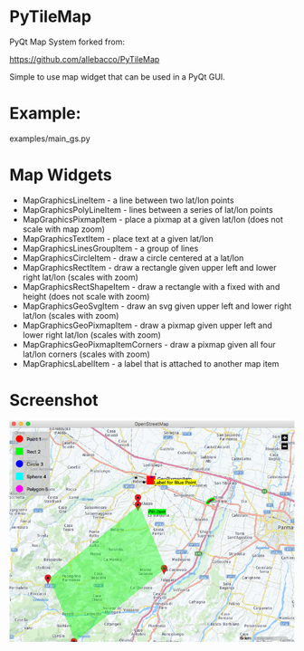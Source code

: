 # PyTileMap

PyQt Map System forked from:

https://github.com/allebacco/PyTileMap

Simple to use map widget that can be used in a PyQt GUI.

# Example:

examples/main_gs.py

# Map Widgets

- MapGraphicsLineItem - a line between two lat/lon points
- MapGraphicsPolyLineItem - lines between a series of lat/lon points
- MapGraphicsPixmapItem - place a pixmap at a given lat/lon (does not scale with map zoom)
- MapGraphicsTextItem - place text at a given lat/lon
- MapGraphicsLinesGroupItem - a group of lines
- MapGraphicsCircleItem - draw a circle centered at a lat/lon
- MapGraphicsRectItem - draw a rectangle given upper left and lower right lat/lon  (scales with zoom)
- MapGraphicsRectShapeItem - draw a rectangle with a fixed with and height (does not scale with zoom)
- MapGraphicsGeoSvgItem - draw an svg given upper left and lower right lat/lon (scales with zoom)
- MapGraphicsGeoPixmapItem - draw a pixmap given upper left and lower right lat/lon (scales with zoom)
- MapGraphicsGeoPixmapItemCorners - draw a pixmap given all four lat/lon corners (scales with zoom)
- MapGraphicsLabelItem - a label that is attached to another map item

# Screenshot
![Screenshot](screenshot.png)
